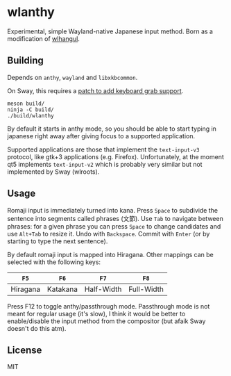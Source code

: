 # wlanthy

Experimental, simple Wayland-native Japanese input method. Born as a
modification of [wlhangul].

## Building

Depends on `anthy`, `wayland` and `libxkbcommon`.

On Sway, this requires a [patch to add keyboard grab
support][sway-keyboard-grab].

    meson build/
    ninja -C build/
    ./build/wlanthy

By default it starts in anthy mode, so you should be able to start typing
in japanese right away after giving focus to a supported application.

Supported applications are those that implement the `text-input-v3` protocol,
like gtk+3 applications (e.g. Firefox). Unfortunately, at the moment qt5
implements `text-input-v2` which is probably very similar but not implemented
by Sway (wlroots).

## Usage

Romaji input is immediately turned into kana. Press `Space` to subdivide
the sentence into segments called phrases (文節). Use `Tab` to navigate
between phrases: for a given phrase you can press `Space` to change candidates
and use `Alt+Tab` to resize it. Undo with `Backspace`. Commit with `Enter`
(or by starting to type the next sentence).

By default romaji input is mapped into Hiragana. Other mappings can be
selected with the following keys:

| `F5`     | `F6`     | `F7`       | `F8`       |
|----------|----------|------------|------------|
| Hiragana | Katakana | Half-Width | Full-Width |

Press F12 to toggle anthy/passthrough mode. Passthrough mode is not meant
for regular usage (it's slow), I think it would be better to enable/disable
the input method from the compositor (but afaik Sway doesn't do this atm).

## License

MIT

[wlhangul]: https://github.com/emersion/wlhangul
[sway-keyboard-grab]: https://github.com/swaywm/sway/pull/4932
